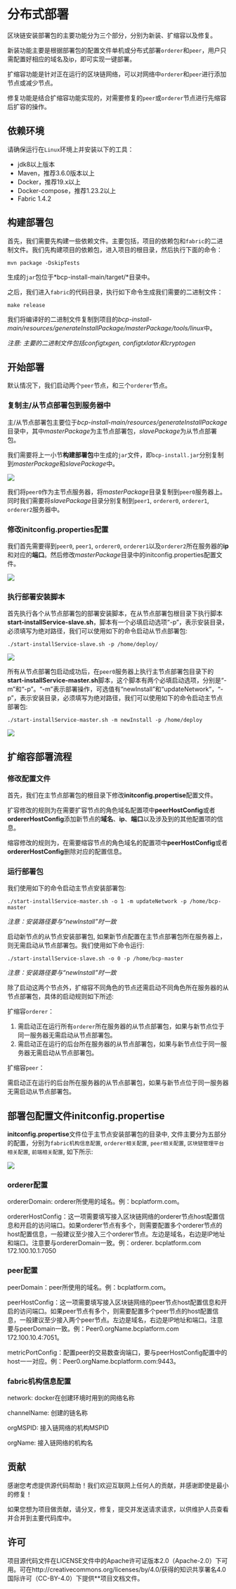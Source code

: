 # 分布式部署

区块链安装部署包的主要功能分为三个部分，分别为新装、扩缩容以及修复。

新装功能主要是根据部署包的配置文件单机或分布式部署`orderer`和`peer`，用户只需配置好相应的域名及ip，即可实现一键部署。

扩缩容功能是针对正在运行的区块链网络，可以对网络中`orderer`和`peer`进行添加节点或减少节点。

修复功能是结合扩缩容功能实现的，对需要修复的`peer`或`orderer`节点进行先缩容后扩容的操作。

## 依赖环境

请确保运行在`Linux`环境上并安装以下的工具：

- jdk8以上版本
- Maven，推荐3.6.0版本以上
- Docker，推荐19.x以上
- Docker-compose，推荐1.23.2以上
- Fabric 1.4.2

## 构建部署包

首先，我们需要先构建一些依赖文件。主要包括，项目的依赖包和`fabric`的二进制文件。我们先构建项目的依赖包，进入项目的根目录，然后执行下面的命令：

```shell
mvn package -DskipTests
```

生成的`jar`包位于*bcp-install-main/target/*目录中。

之后，我们进入`fabric`的代码目录，执行如下命令生成我们需要的二进制文件：

```shell
make release
```

我们将编译好的二进制文件复制到项目的*bcp-install-main/resources/generateInstallPackage/masterPackage/tools/linux*中。

*注意: 主要的二进制文件包括configtxgen, configtxlator和cryptogen*

## 开始部署

默认情况下，我们启动两个`peer`节点，和三个`orderer`节点。

### 复制主/从节点部署包到服务器中

主/从节点部署包主要位于*bcp-install-main/resources/generateInstallPackage*目录中，其中*masterPackage*为主节点部署包，*slavePackage*为从节点部署包。

我们需要将上一小节**构建部署包**中生成的`jar`文件，即`bcp-install.jar`分别复制到*masterPackage*和*slavePackage*中。

![](./static/masterPackage.png)

我们将`peer0`作为主节点服务器，将*masterPackage*目录复制到`peer0`服务器上。同时我们需要将*slavePackage*目录分别复制到`peer1`, `orderer0`, `orderer1`, `orderer2`服务器中。

### 修改initconfig.properties配置

我们首先需要得到`peer0`, `peer1`, `orderer0`, `orderer1`以及`orderer2`所在服务器的**ip**和对应的**端口**。然后修改*masterPackage*目录中的initconfig.properties配置文件。

![](./static/config_initconfig_propertise.png)

### 执行部署安装脚本

首先执行各个从节点部署包的部署安装脚本，在从节点部署包根目录下执行脚本**start-installService-slave.sh**，脚本有一个必填启动选项“-p”，表示安装目录，必须填写为绝对路径，我们可以使用如下的命令启动从节点部署包:

```shell
./start-installService-slave.sh -p /home/deploy/
```

![](./static/start_slave.png)

所有从节点部署包启动成功后，在`peer0`服务器上执行主节点部署包目录下的**start-installService-master.sh**脚本，这个脚本有两个必填启动选项，分别是“-m”和“-p”。“-m”表示部署操作，可选值有“newInstall”和“updateNetwork”，“-p”，表示安装目录，必须填写为绝对路径，我们可以使用如下的命令启动主节点部署包:

```shell
./start-installService-master.sh -m newInstall -p /home/deploy
```

![](./static/start_master.png)

## 扩缩容部署流程

### 修改配置文件

首先，我们在主节点部署包的根目录下修改**initconfig.propertise**配置文件。

扩容修改的规则为在需要扩容节点的角色域名配置项中**peerHostConfig**或者**ordererHostConfig**添加新节点的**域名**、**ip**、**端口**以及涉及到的其他配置项的信息。

缩容修改的规则为，在需要缩容节点的角色域名的配置项中**peerHostConfig**或者**ordererHostConfig**删除对应的配置信息。

### 运行部署包

我们使用如下的命令启动主节点安装部署包:

```shell
./start-installService-master.sh -o 1 -m updateNetwork -p /home/bcp-master
```

*注意：安装路径要与“newInstall”时一致*

启动新节点的从节点安装部署包, 如果新节点配置在主节点部署包所在服务器上，则无需启动从节点部署包。我们使用如下命令运行:

```shell
./start-installService-slave.sh -o 0 -p /home/bcp-master
```

*注意：安装路径要与“newInstall”时一致*

除了启动这两个节点外，扩缩容不同角色的节点还需启动不同角色所在服务器的从节点部署包，具体的启动规则如下所述:

扩缩容`orderer`：

1. 需启动正在运行所有`orderer`所在服务器的从节点部署包，如果与新节点位于同一服务器无需启动从节点部署包。
2. 需启动正在运行的后台所在服务器的从节点部署包，如果与新节点位于同一服务器无需启动从节点部署包。

扩缩容`peer`：

需启动正在运行的后台所在服务器的从节点部署包，如果与新节点位于同一服务器无需启动从节点部署包。

## 部署包配置文件initconfig.propertise

**initconfig.propertise**文件位于主节点安装部署包的目录中, 文件主要分为五部分的配置，分别为`fabric机构信息配置`, `orderer相关配置`, `peer相关配置`, `区块链管理平台相关配置`, `前端相关配置`, 如下所示:

![](./static/initconfig_propertise.png)

### orderer配置

ordererDomain: orderer所使用的域名。例：bcplatform.com。

ordererHostConfig：这一项需要填写接入区块链网络的orderer节点host配置信息和开启的访问端口。如果orderer节点有多个，则需要配置多个orderer节点的host配置信息，一般建议至少接入三个orderer节点。左边是域名，右边是IP地址和端口。注意要与ordererDomain一致。例：orderer. bcplatform.com 172.100.10.1:7050

### peer配置

peerDomain：peer所使用的域名。例：bcplatform.com。

peerHostConfig：这一项需要填写接入区块链网络的peer节点host配置信息和开启的访问端口。如果peer节点有多个，则需要配置多个peer节点的host配置信息，一般建议至少接入两个peer节点。左边是域名，右边是IP地址和端口。注意要与peerDomain一致。例：Peer0.orgName.bcplatform.com 172.100.10.4:7051。

metricPortConfig：配置peer的交易数查询端口，要与peerHostConfig配置中的host一一对应。例：Peer0.orgName.bcplatform.com:9443。

### fabric机构信息配置

network: docker在创建环境时用到的网络名称

channelName: 创建的链名称

orgMSPID: 接入链网络的机构MSPID

orgName: 接入链网络的机构名

## 贡献

感谢您考虑提供源代码帮助！我们欢迎互联网上任何人的贡献，并感谢即使是最小的修复！

如果您想为项目做贡献，请分叉，修复，提交并发送请求请求，以供维护人员查看并合并到主要代码库中。

## 许可

项目源代码文件在LICENSE文件中的Apache许可证版本2.0（Apache-2.0）下可用。可在http://creativecommons.org/licenses/by/4.0/获得的知识共享署名4.0国际许可（CC-BY-4.0）下提供**项目文档文件。
